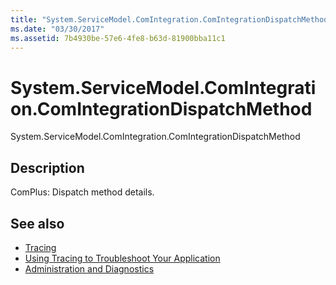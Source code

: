 ```yaml
---
title: "System.ServiceModel.ComIntegration.ComIntegrationDispatchMethod"
ms.date: "03/30/2017"
ms.assetid: 7b4930be-57e6-4fe8-b63d-81900bba11c1
---
```

# System.ServiceModel.ComIntegration.ComIntegrationDispatchMethod
System.ServiceModel.ComIntegration.ComIntegrationDispatchMethod  
  
## Description  
 ComPlus: Dispatch method details.  
  
## See also

- [Tracing](../../../../../docs/framework/wcf/diagnostics/tracing/index.md)
- [Using Tracing to Troubleshoot Your Application](../../../../../docs/framework/wcf/diagnostics/tracing/using-tracing-to-troubleshoot-your-application.md)
- [Administration and Diagnostics](../../../../../docs/framework/wcf/diagnostics/index.md)
